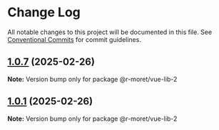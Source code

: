 # Change Log

All notable changes to this project will be documented in this file.
See [Conventional Commits](https://conventionalcommits.org) for commit guidelines.

## [1.0.7](https://github.com/r-moret/lerna-test/compare/v1.0.6...v1.0.7) (2025-02-26)

**Note:** Version bump only for package @r-moret/vue-lib-2





## [1.0.1](https://github.com/r-moret/lerna-test/compare/v1.0.0...v1.0.1) (2025-02-26)

**Note:** Version bump only for package @r-moret/vue-lib-2
